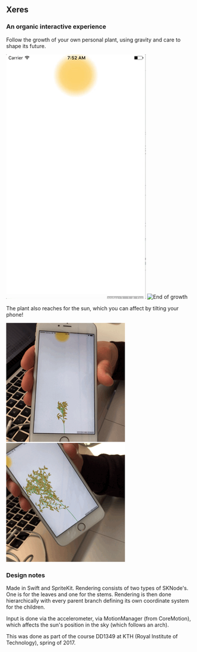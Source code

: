 ## Xeres
### An organic interactive experience

Follow the growth of your own personal plant, using gravity and care to shape its future.

![Start of growth](grow_1.gif)
![End of growth](grow_2.gif)

The plant also reaches for the sun, which you can affect by tilting your phone!

![Sun](sun_1.gif)
![Sun](sun_2.gif)

### Design notes

Made in Swift and SpriteKit. Rendering consists of two types of SKNode's. One is for the leaves and one for the stems. Rendering is then done hierarchically with every parent branch defining its own coordinate system for the children.

Input is done via the accelerometer, via MotionManager (from CoreMotion), which affects the sun's position in the sky (which follows an arch).

This was done as part of the course DD1349 at KTH (Royal Institute of Technology), spring of 2017.
